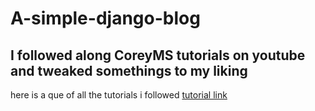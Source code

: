 # A-simple-django-blog 

## I followed along CoreyMS tutorials on youtube and tweaked somethings to my liking
here is a que of all the tutorials i followed [tutorial link](https://www.youtube.com/watch?v=UmljXZIypDc&list=PL-osiE80TeTtoQCKZ03TU5fNfx2UY6U4p) 
